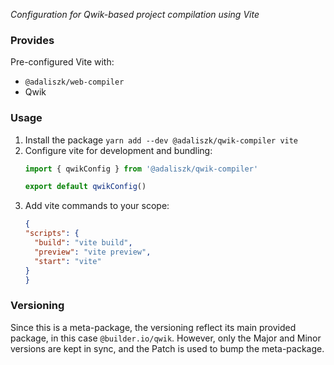 _Configuration for Qwik-based project compilation using Vite_

### Provides

Pre-configured Vite with:
- `@adaliszk/web-compiler`
- Qwik

### Usage

1. Install the package `yarn add --dev @adaliszk/qwik-compiler vite`
2. Configure vite for development and bundling:
    ```typescript
   import { qwikConfig } from '@adaliszk/qwik-compiler'
   
   export default qwikConfig()
   ```
3. Add vite commands to your scope:
    ```json
   {
    "scripts": {
      "build": "vite build",
      "preview": "vite preview",
      "start": "vite"
    }
   }
   ```

### Versioning

Since this is a meta-package, the versioning reflect its main provided package, in this case `@builder.io/qwik`. However, only the
Major and Minor versions are kept in sync, and the Patch is used to bump the meta-package.
